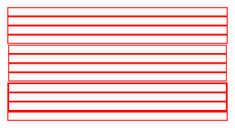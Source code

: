 <!DOCTYPE html>
<html lang="en" xmlns="http://www.w3.org/1999/xhtml">

<head>
  <meta charset="UTF-8" />
  <meta name="viewport" content="width=device-width, initial-scale=1.0" />
  <link rel="stylesheet" href="style.css" />
  <link href="https://cdn.jsdelivr.net/npm/bootstrap@5.3.2/dist/css/bootstrap.min.css" rel="stylesheet" integrity="sha384-T3c6CoIi6uLrA9TneNEoa7RxnatzjcDSCmG1MXxSR1GAsXEV/Dwwykc2MPK8M2HN" crossorigin="anonymous">
    <script src="https://cdn.jsdelivr.net/npm/bootstrap@5.3.2/dist/js/bootstrap.bundle.min.js" integrity="sha384-C6RzsynM9kWDrMNeT87bh95OGNyZPhcTNXj1NW7RuBCsyN/o0jlpcV8Qyq46cDfL" crossorigin="anonymous"></script>
  <title>Browser</title>
</head>

<body>
  <!--<div class="container">
  <div class="row">
    <div class="col-1"> 2 5 8 12
      <p>1</p>
    </div>
    <div class="col-1">
      <p>2</p>
    </div>
    <div class="col-1">
      <p>3</p>
    </div>
    <div class="col-1">
      <p>4</p>
    </div>
    <div class="col-1">
      <p>5</p>
    </div>
    <div class="col-1">
      <p>6</p>
    </div>
    <div class="col-1">
      <p>7</p>
    </div>
    <div class="col-1">
      <p>8</p>
    </div>
    <div class="col-1">
      <p>9</p>
    </div>
    <div class="col-1">
      <p>10</p>
    </div>
    <div class="col-1">
      <p>11</p>
    </div>
    <div class="col-1">
      <p>12</p>
    </div>
  </div>
  </div>
  <div class="container">
    <div class="row">
        <div class="col-1" style="border: 2px solid red;">
            Col #1
        </div>
        <div class="col-1" style="border: 2px solid red;">
            Col #2
        </div>
    </div>
  </div>-->

  <div class="container">
    <div class="row">
        <div class="col-6" style="border: 2px solid red;">&nbsp;</div>
        <div class="col-6" style="border: 2px solid red;">&nbsp;</div>
    </div>
    <div class="row">
        <div class="col-3" style="border: 2px solid red;">&nbsp;</div>
        <div class="col-9" style="border: 2px solid red;">&nbsp;</div>
    </div>
    <div class="row">
        <div class="col-4" style="border: 2px solid white;">
            <div class="row">
                <div class="col-4" style="border: 2px solid red;">&nbsp;</div>
                <div class="col-4" style="border: 2px solid red;">&nbsp;</div>
                <div class="col-4" style="border: 2px solid red;">&nbsp;</div>
                <div class="col-12" style="border: 2px solid red;">&nbsp;</div>
            </div>
        </div>
        <div class="col-8" style="border: 2px solid red;">
            <div class="row">
                <div class="col-10" style="border: 2px solid red;">&nbsp;</div>
                <div class="col-2" style="border: 2px solid red;">&nbsp;</div>
                <div class="col-12" style="border: 2px solid red;">&nbsp;</div>
            </div>
        </div>
    </div>
    <div class="row">
        <div class="col-12" style="border: 2px solid red;">&nbsp;</div>
    </div>
  </div>
</body>

</html>
